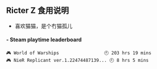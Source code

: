 ## Ricter Z 食用说明
- 喜欢猫猫，是个冇猫孤儿

<!-- steam-box start -->
#### - Steam playtime leaderboard
```text
🎮 World of Warships                 🕘 203 hrs 19 mins
🎮 NieR Replicant ver.1.22474487139... 🕘 8 hrs 5 mins
```
<!-- Powered by https://github.com/YouEclipse/steam-box . -->
<!-- steam-box end -->
